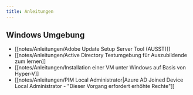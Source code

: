 ```yaml
---
title: Anleitungen
---
```

## Windows Umgebung
- [[notes/Anleitungen/Adobe Update Setup Server Tool (AUSST)]]
- [[notes/Anleitungen/Active Directory Testumgebung für Auszubildende zum lernen]]
- [[notes/Anleitungen/Installation einer VM unter Windows auf Basis von Hyper-V]]
- [[notes/Anleitungen/PIM Local Administrator|Azure AD Joined Device Local Administrator - "Dieser Vorgang erfordert erhöhte Rechte"]]



